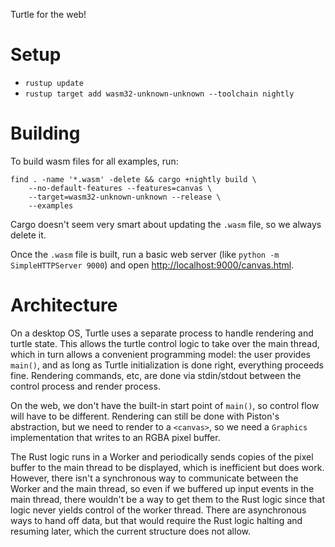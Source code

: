 Turtle for the web!

# Setup

- `rustup update`
- `rustup target add wasm32-unknown-unknown --toolchain nightly`

# Building

To build wasm files for all examples, run:

```
find . -name '*.wasm' -delete && cargo +nightly build \
    --no-default-features --features=canvas \
    --target=wasm32-unknown-unknown --release \
    --examples

```

Cargo doesn't seem very smart about updating the `.wasm` file, so we always delete it.

Once the `.wasm` file is built, run a basic web server (like `python -m SimpleHTTPServer 9000`) and open [http://localhost:9000/canvas.html](http://localhost:9000/canvas.html).

# Architecture

On a desktop OS, Turtle uses a separate process to handle rendering and turtle state. This allows the turtle control logic to take over the main thread, which in turn allows a convenient programming model: the user provides `main()`, and as long as Turtle initialization is done right, everything proceeds fine. Rendering commands, etc, are done via stdin/stdout between the control process and render process.

On the web, we don't have the built-in start point of `main()`, so control flow will have to be different. Rendering can still be done with Piston's abstraction, but we need to render to a `<canvas>`, so we need a `Graphics` implementation that writes to an RGBA pixel buffer.

The Rust logic runs in a Worker and periodically sends copies of the pixel buffer to the main thread to be displayed, which is inefficient but does work. However, there isn't a synchronous way to communicate between the Worker and the main thread, so even if we buffered up input events in the main thread, there wouldn't be a way to get them to the Rust logic since that logic never yields control of the worker thread. There are asynchronous ways to hand off data, but that would require the Rust logic halting and resuming later, which the current structure does not allow.
